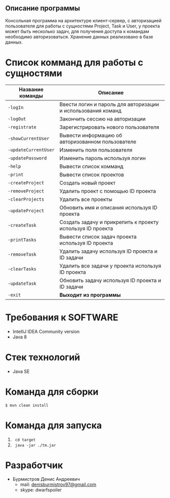## Описание программы
Консольная программа на архитектуре клиент-сервер, с авторизацией пользователя для работы с сущностями Project, Task и User, у проекта может быть несколько задач, для получения доступа к командам необходимо авторизоваться. Хранение данных реализовано в базе данных.

Список комманд для работы с сущностями 
=============

| Название команды | Описание                    |
| ------------- | ------------------------------ |
| `-logIn`      | Ввести логин и пароль для авторизации и использования команд      |
| `-logOut`      | Закончить сессию на авторизации      |
| `-registrate`      | Зарегистрировать нового пользователя      |
| `-showCurrentUser`      | Вывести информацию об авторизованном пользователе     |
| `-updateCurrentUser`      | Изменить поля пользователя      |
| `-updatePassword`      | Изменить пароль используя логин      |
| `-help`      | Вывести список комманд      |
| `-print`   | Вывести список проектов     |
| `-createProject`      | Создать новый проект       |
| `-removeProject`   | Удалить проект с помощью ID проекта    |
| `-clearProjects`      | Удалить все проекты      |
| `-updateProject`      | Обновить имя и описания используя ID проекта      |
| `-createTask`   | Создать задачу и прикрепить к проекту используя ID проекта     |
| `-printTasks`      |  Вывести список задач проекта используя ID проекта       |
| `-removeTask`   | Удалить задачу используя ID проекта и ID задачи     |
| `-clearTasks`      | Удалить все задачи у проекта используя ID проекта       |
| `-updateTask`      | Обновить задачу используя ID проекта и ID задачи      |
| `-exit`   | **Выходит из программы**     |

Требования к SOFTWARE
=============

- IntelliJ IDEA Community version
- Java 8

Стек технологий
=============
- Java SE

Команда для сборки
=============
`$ mvn clean install`

Команда для запуска
=============
1. ` cd target`
2. ` java -jar ./tm.jar`

Разработчик
=============
+ Бурмистров Денис Андреевич
	+ mail: denisburmistrov97@gmail.com
	+ skype: dwarfspoiler
